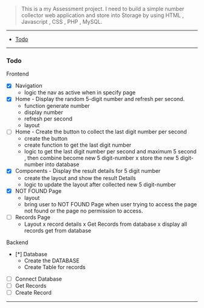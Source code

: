 > This is a my Assessment project. I need to build a simple number collector web application and store into Storage by using HTML , Javascript , CSS , PHP , MySQL.

----
- [Todo](#todo)
----
### Todo

Frontend
- [x] Navigation
    - logic the nav as active when in specify page
- [x] Home - Display the random 5-digit number and refresh per second.
    - function generate number
    - display number
    - refresh per second
    - layout
- [ ] Home - Create the button to collect the last digit number per second
    - create the button
    - create function to get the last digit number
    - logic to get the last digit number per second and maximum 5 second , then combine become new 5 digit-number
    x store the new 5 digit-number into database
- [x] Components - Display the result details for 5 digit number
    - create the layout and show the result Details
    - logic to update the layout after collected new 5 digit-number
- [x] NOT FOUND Page
    - layout
    - bring user to NOT FOUND Page when user trying to access the page not found or the page no permission to access.
- [ ] Records Page
    - Layout
    x record details
    x Get Records from database
    x display all records get from database

Backend
- [*] Database
    - Create the DATABASE
    - Create Table for records
- [ ] Connect Database
- [ ] Get Records
- [ ] Create Record
----